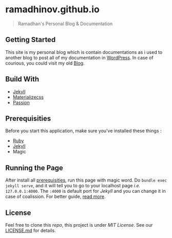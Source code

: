 # ramadhinov.github.io
> Ramadhan's Personal Blog & Documentation

## Getting Started
This site is my personal blog which is contain documentations as i used to another blog to post all of my documentation in [WordPress](http://wordpress.com). In case of courious, you could visit my old [Blog](http://linuxmannote.wordpress.com).

## Build With

* [Jekyll](http://jekyllrb.com)
* [Materializecss](http://materializecss.com)
* [Passion](http://instagram.com/graselarhmlia)

## Prerequisities
Before you start this application, make sure you've installed these things :

* [Ruby](http://rubyonrails.org)
* [Jekyll](http://jekyllrb.com)
* Magic

## Running the Page
After install all [prerequisities](#prerequisities), run this page with magic word. Do `bundle exec jekyll serve`, and it will tell you to go to your localhost page _i.e._ `127.0.0.1:4000`. The `:4000` is default port for *Jekyll* and you can change it in case of coalission. For better guide, [read more](http://jekyllrb.com/).

## License
Feel free to clone this _repo_, this project is under *MIT* _License_. See our [LICENSE.md](LICENSE.md) for details.